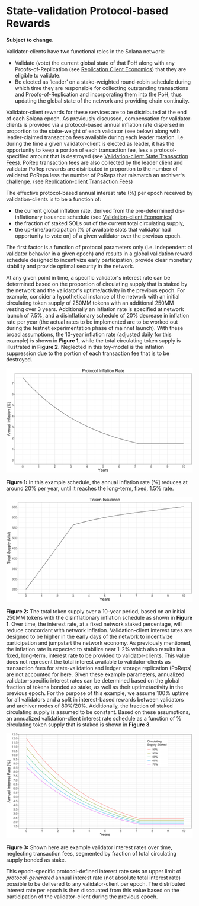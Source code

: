 # State-validation Protocol-based Rewards

**Subject to change.**

Validator-clients have two functional roles in the Solana network:

* Validate \(vote\) the current global state of that PoH along with any Proofs-of-Replication \(see [Replication Client Economics](../ed_replication_client_economics/README.md)\) that they are eligible to validate.
* Be elected as ‘leader’ on a stake-weighted round-robin schedule during which time they are responsible for collecting outstanding transactions and Proofs-of-Replication and incorporating them into the PoH, thus updating the global state of the network and providing chain continuity.

Validator-client rewards for these services are to be distributed at the end of each Solana epoch. As previously discussed, compensation for validator-clients is provided via a protocol-based annual inflation rate dispersed in proportion to the stake-weight of each validator \(see below\) along with leader-claimed transaction fees available during each leader rotation. I.e. during the time a given validator-client is elected as leader, it has the opportunity to keep a portion of each transaction fee, less a protocol-specified amount that is destroyed \(see [Validation-client State Transaction Fees](ed_vce_state_validation_transaction_fees.md)\). PoRep transaction fees are also collected by the leader client and validator PoRep rewards are distributed in proportion to the number of validated PoReps less the number of PoReps that mismatch an archiver's challenge. \(see [Replication-client Transaction Fees](ed_vce_replication_validation_transaction_fees.md)\)

The effective protocol-based annual interest rate \(%\) per epoch received by validation-clients is to be a function of:

* the current global inflation rate, derived from the pre-determined dis-inflationary issuance schedule \(see [Validation-client Economics](.)\)
* the fraction of staked SOLs out of the current total circulating supply,
* the up-time/participation \[% of available slots that validator had opportunity to vote on\] of a given validator over the previous epoch.

The first factor is a function of protocol parameters only \(i.e. independent of validator behavior in a given epoch\) and results in a global validation reward schedule designed to incentivize early participation, provide clear monetary stability and provide optimal security in the network.

At any given point in time, a specific validator's interest rate can be determined based on the proportion of circulating supply that is staked by the network and the validator's uptime/activity in the previous epoch. For example, consider a hypothetical instance of the network with an initial circulating token supply of 250MM tokens with an additional 250MM vesting over 3 years. Additionally an inflation rate is specified at network launch of 7.5%, and a disinflationary schedule of 20% decrease in inflation rate per year \(the actual rates to be implemented are to be worked out during the testnet experimentation phase of mainnet launch\). With these broad assumptions, the 10-year inflation rate \(adjusted daily for this example\) is shown in **Figure 1**, while the total circulating token supply is illustrated in **Figure 2**. Neglected in this toy-model is the inflation suppression due to the portion of each transaction fee that is to be destroyed.

![](../../../.gitbook/assets/p_ex_schedule.png)

**Figure 1:** In this example schedule, the annual inflation rate \[%\] reduces at around 20% per year, until it reaches the long-term, fixed, 1.5% rate.

![](../../../.gitbook/assets/p_ex_supply.png)

**Figure 2:** The total token supply over a 10-year period, based on an initial 250MM tokens with the disinflationary inflation schedule as shown in **Figure 1**. Over time, the interest rate, at a fixed network staked percentage, will reduce concordant with network inflation. Validation-client interest rates are designed to be higher in the early days of the network to incentivize participation and jumpstart the network economy. As previously mentioned, the inflation rate is expected to stabilize near 1-2% which also results in a fixed, long-term, interest rate to be provided to validator-clients. This value does not represent the total interest available to validator-clients as transaction fees for state-validation and ledger storage replication \(PoReps\) are not accounted for here. Given these example parameters, annualized validator-specific interest rates can be determined based on the global fraction of tokens bonded as stake, as well as their uptime/activity in the previous epoch. For the purpose of this example, we assume 100% uptime for all validators and a split in interest-based rewards between validators and archiver nodes of 80%/20%. Additionally, the fraction of staked circulating supply is assumed to be constant. Based on these assumptions, an annualized validation-client interest rate schedule as a function of % circulating token supply that is staked is shown in **Figure 3**.

![](../../../.gitbook/assets/p_ex_interest.png)

**Figure 3:** Shown here are example validator interest rates over time, neglecting transaction fees, segmented by fraction of total circulating supply bonded as stake.

This epoch-specific protocol-defined interest rate sets an upper limit of _protocol-generated_ annual interest rate \(not absolute total interest rate\) possible to be delivered to any validator-client per epoch. The distributed interest rate per epoch is then discounted from this value based on the participation of the validator-client during the previous epoch.
